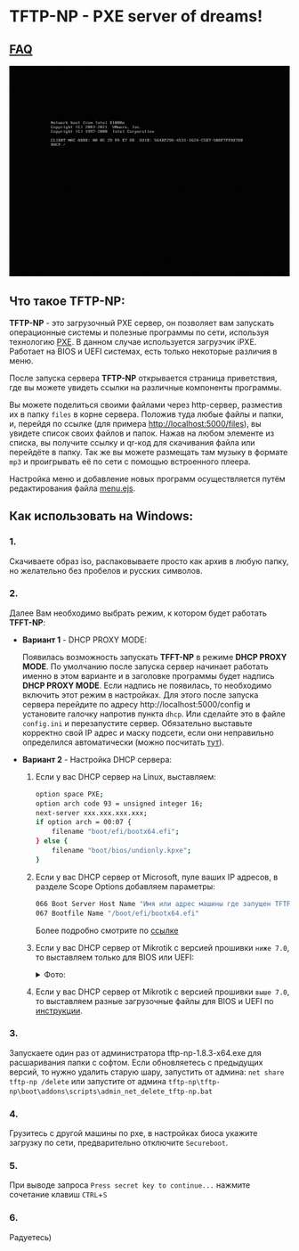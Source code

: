 # TFTP-NP - PXE server of dreams!  
## [FAQ](./docs/faq-list.md)

![TFTP-NP in action](./docs/tftp-np.gif)

## Что такое TFTP-NP:

**TFTP-NP** - это загрузочный PXE сервер, он позволяет вам запускать операционные системы и полезные программы по сети, используя технологию [PXE](https://ru.wikipedia.org/wiki/PXE). В данном случае используется загрузчик iPXE. Работает на BIOS и UEFI системах, есть только некоторые различия в меню.

После запуска сервера **TFTP-NP** открывается страница приветствия, где вы можете увидеть ссылки на различные компоненты программы.

Вы можете поделиться своими файлами через http-сервер, разместив их в папку `files` в корне сервера. Положив туда любые файлы и папки, и, перейдя по ссылке (для примера [http://localhost:5000/files](http://localhost:5000/files)), вы увидете список своих файлов и папок. Нажав на любом элементе из списка, вы получите ссылку и qr-код для скачивания файла или перейдёте в папку. Так же вы можете размещать там музыку в формате `mp3` и проигрывать её по сети с помощью встроенного плеера.

Настройка меню и добавление новых программ осуществляется путём редактирования файла [menu.ejs](./public/menu.ejs).
 
## Как использовать на Windows:

### 1.

Скачиваете образ iso, распаковываете просто как архив в любую папку, но желательно без пробелов и русских символов.

### 2.

Далее Вам необходимо выбрать режим, к котором будет работать **TFFT-NP**:

* **Вариант 1** - DHCP PROXY MODE:

    Появилась возможность запускать **TFFT-NP** в режиме **DHCP PROXY MODE**. По умолчанию после запуска сервер начинает работать именно в этом варианте и в заголовке программы будет надпись **DHCP PROXY MODE**. Если надпись не появилась, то необходимо  включить этот режим в настройках. Для этого после запуска сервера перейдите по адресу http://localhost:5000/config и установите галочку напротив пункта `dhcp`. Или сделайте это в файле `config.ini` и перезапустите сервер. Обязательно выставьте корректно свой IP адрес и маску подсети, если они неправильно определился автоматически (можно посчитать [тут](https://ip-calculator.ru/)).

* **Вариант 2** - Настройка DHCP сервера:

    1. Если у вас DHCP сервер на Linux, выставляем:

        ```bash
        option space PXE;
        option arch code 93 = unsigned integer 16;
        next-server xxx.xxx.xxx.xxx;
        if option arch = 00:07 {
            filename "boot/efi/bootx64.efi";
        } else {
            filename "boot/bios/undionly.kpxe";
        }
        ```

    2. Если у вас DHCP сервер от Microsoft, пуле ваших IP адресов, в разделе Scope Options добавляем параметры:

       ```bash
       066 Boot Server Host Name "Имя или адрес машины где запущен TFTP-NP, например 192.168.0.2"
       067 Bootfile Name "/boot/efi/bootx64.efi"
       ```

       Более подробно смотрите по [ссылке](https://github.com/leruetkins/tftp-np-light/wiki/%D0%9D%D0%B0%D1%81%D1%82%D1%80%D0%BE%D0%B9%D0%BA%D0%B0-DHCP%E2%80%90%D1%81%D0%B5%D1%80%D0%B2%D0%B5%D1%80-%D0%BD%D0%B0-Windows-Server-2012)
    3. Если у вас DHCP сервер от Mikrotik с версией прошивки `ниже 7.0`, то выставляем только для BIOS или UEFI:
  
        <details>
        <summary>Фото:</summary>
        <img src="https://github.com/leruetkins/tftp-np-light/assets/15270519/026734c3-4a92-453a-ae2d-2c2d8b046961">
        </details>

    4. Если у вас DHCP сервер от Mikrotik с версией прошивки `выше 7.0`, то выставляем разные загрузочные файлы для BIOS и UEFI по [инструкции](./docs/config_mikrotik.md).

### 3.

Запускаете один раз от администратора tftp-np-1.8.3-x64.exe для расшаривания папки с софтом. Если обновляетесь с предыдущих версий, то нужно удалить старую шару, запустить от админа: `net share tftp-np /delete` или запустите от админа `tftp-np\tftp-np\boot\addons\scripts\admin_net_delete_tftp-np.bat`

### 4.

Грузитесь с другой машины по pxe, в настройках биоса укажите загрузку по сети, предварительно отключите `Secureboot`.

### 5.

При выводе запроса `Press secret key to continue...` нажмите сочетание клавиш `CTRL`+`S`

### 6.

Радуетесь)
